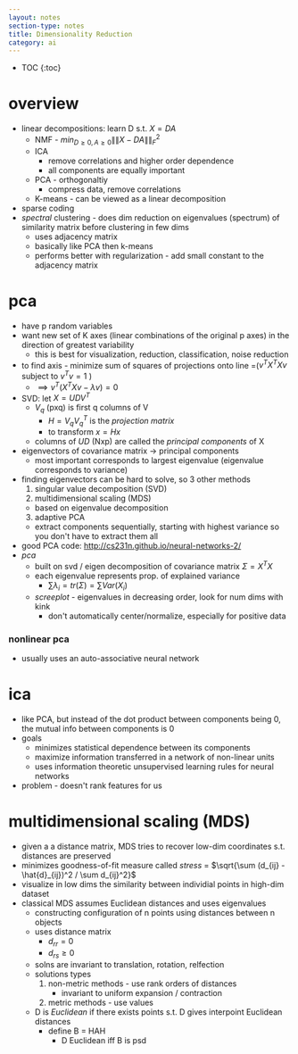 ```yaml
---
layout: notes
section-type: notes
title: Dimensionality Reduction
category: ai
---
```

* TOC
{:toc}
# overview

- linear decompositions: learn D s.t. $X=DA$
  - NMF - $min_{D \geq 0, A \geq 0} \|\|X-DA\|\|_F^2$
  - ICA
    - remove correlations and higher order dependence
    - all components are equally important
  - PCA - orthogonaltiy
    - compress data, remove correlations
  - K-means - can be viewed as a linear decomposition
- sparse coding
- *spectral* clustering - does dim reduction on eigenvalues (spectrum) of similarity matrix before clustering in few dims
  - uses adjacency matrix
  - basically like PCA then k-means
  - performs better with regularization - add small constant to the adjacency matrix

# pca

- have p random variables
- want new set of K axes (linear combinations of the original p axes) in the direction of greatest variability
    - this is best for visualization, reduction, classification, noise reduction
- to find axis - minimize sum of squares of projections onto line =($v^TX^TXv$ subject to $v^T v=1$ )
    - $\implies v^T(X^TXv-\lambda v)=0$
- SVD: let $X = U D V^T$
  - $V_q$ (pxq) is first q columns of V
    - $H = V_q V_q^T$ is the *projection matrix*
    - to transform $x = Hx$
  - columns of $UD$ (Nxp) are called the *principal components* of X
- eigenvectors of covariance matrix -> principal components
    - most important corresponds to largest eigenvalue (eigenvalue corresponds to variance)
- finding eigenvectors can be hard to solve, so 3 other methods
  1. singular value decomposition (SVD)
  2. multidimensional scaling (MDS)
    - based on eigenvalue decomposition
  3. adaptive PCA
    - extract components sequentially, starting with highest variance so you don't have to extract them all	
- good PCA code: http://cs231n.github.io/neural-networks-2/
- *pca*
    - built on svd / eigen decomposition of covariance matrix $\Sigma = X^TX$
    - each eigenvalue represents prop. of explained variance
      - $\sum \lambda_i = tr(\Sigma) = \sum Var(X_i)$
    - *screeplot*  - eigenvalues in decreasing order, look for num dims with kink
      - don't automatically center/normalize, especially for positive data


### nonlinear pca

- usually uses an auto-associative neural network
  ​	
# ica

- like PCA, but instead of the dot product between components being 0, the mutual info between components is 0
- goals
  - minimizes statistical dependence between its components
  - maximize information transferred in a network of non-linear units
  - uses information theoretic unsupervised learning rules for neural networks
- problem - doesn't rank features for us



# multidimensional scaling (MDS)

- given a a distance matrix, MDS tries to recover low-dim coordinates s.t. distances are preserved
- minimizes goodness-of-fit measure called *stress* = $\sqrt{\sum (d_{ij} - \hat{d}_{ij})^2 / \sum d_{ij}^2}$
- visualize in low dims the similarity between individial points in high-dim dataset
- classical MDS assumes Euclidean distances and uses eigenvalues
  - constructing configuration of n points using distances between n objects
  - uses distance matrix
    - $d_{rr} = 0$
    - $d_{rs} \geq 0$
  - solns are invariant to translation, rotation, relfection
  - solutions types
    1. non-metric methods - use rank orders of distances
       - invariant to uniform expansion / contraction
    2. metric methods - use values
  - D is *Euclidean* if there exists points s.t. D gives interpoint Euclidean distances
    - define B = HAH
      - D Euclidean iff B is psd